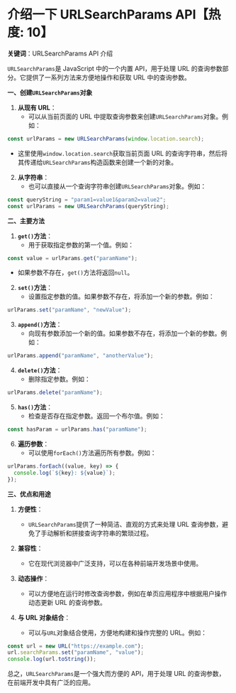 # 介绍一下 URLSearchParams API【热度: 10】

**关键词**：URLSearchParams API 介绍

`URLSearchParams`是 JavaScript 中的一个内置 API，用于处理 URL 的查询参数部分。它提供了一系列方法来方便地操作和获取 URL 中的查询参数。

**一、创建`URLSearchParams`对象**

1. **从现有 URL**：
   - 可以从当前页面的 URL 中提取查询参数来创建`URLSearchParams`对象。例如：

```javascript
const urlParams = new URLSearchParams(window.location.search);
```

- 这里使用`window.location.search`获取当前页面 URL 的查询字符串，然后将其传递给`URLSearchParams`构造函数来创建一个新的对象。

2. **从字符串**：
   - 也可以直接从一个查询字符串创建`URLSearchParams`对象。例如：

```javascript
const queryString = "param1=value1&param2=value2";
const urlParams = new URLSearchParams(queryString);
```

**二、主要方法**

1. **`get()`方法**：
   - 用于获取指定参数的第一个值。例如：

```javascript
const value = urlParams.get("paramName");
```

- 如果参数不存在，`get()`方法将返回`null`。

2. **`set()`方法**：
   - 设置指定参数的值。如果参数不存在，将添加一个新的参数。例如：

```javascript
urlParams.set("paramName", "newValue");
```

3. **`append()`方法**：
   - 向现有参数添加一个新的值。如果参数不存在，将添加一个新的参数。例如：

```javascript
urlParams.append("paramName", "anotherValue");
```

4. **`delete()`方法**：
   - 删除指定参数。例如：

```javascript
urlParams.delete("paramName");
```

5. **`has()`方法**：
   - 检查是否存在指定参数。返回一个布尔值。例如：

```javascript
const hasParam = urlParams.has("paramName");
```

6. **遍历参数**：
   - 可以使用`forEach()`方法遍历所有参数。例如：

```javascript
urlParams.forEach((value, key) => {
  console.log(`${key}: ${value}`);
});
```

**三、优点和用途**

1. **方便性**：

   - `URLSearchParams`提供了一种简洁、直观的方式来处理 URL 查询参数，避免了手动解析和拼接查询字符串的繁琐过程。

2. **兼容性**：

   - 它在现代浏览器中广泛支持，可以在各种前端开发场景中使用。

3. **动态操作**：

   - 可以方便地在运行时修改查询参数，例如在单页应用程序中根据用户操作动态更新 URL 的查询参数。

4. **与 URL 对象结合**：
   - 可以与`URL`对象结合使用，方便地构建和操作完整的 URL。例如：

```javascript
const url = new URL("https://example.com");
url.searchParams.set("paramName", "value");
console.log(url.toString());
```

总之，`URLSearchParams`是一个强大而方便的 API，用于处理 URL 的查询参数，在前端开发中具有广泛的应用。
